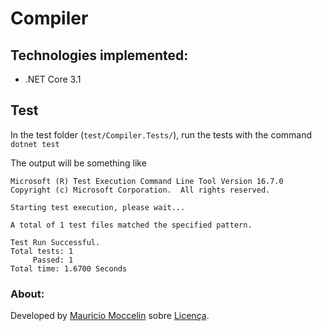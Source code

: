 # Compiler

## Technologies implemented:

* .NET Core 3.1

## Test

In the test folder (`test/Compiler.Tests/`), run the tests with the command `dotnet test`

The output will be something like

```
Microsoft (R) Test Execution Command Line Tool Version 16.7.0
Copyright (c) Microsoft Corporation.  All rights reserved.

Starting test execution, please wait...

A total of 1 test files matched the specified pattern.

Test Run Successful.
Total tests: 1
     Passed: 1
Total time: 1.6700 Seconds

```

### About:
Developed by [Mauricio Moccelin](https://www.linkedin.com/in/mauriciomoccelin/) sobre [Licença](https://www.gnu.org/licenses/licenses.pt-br.html).
